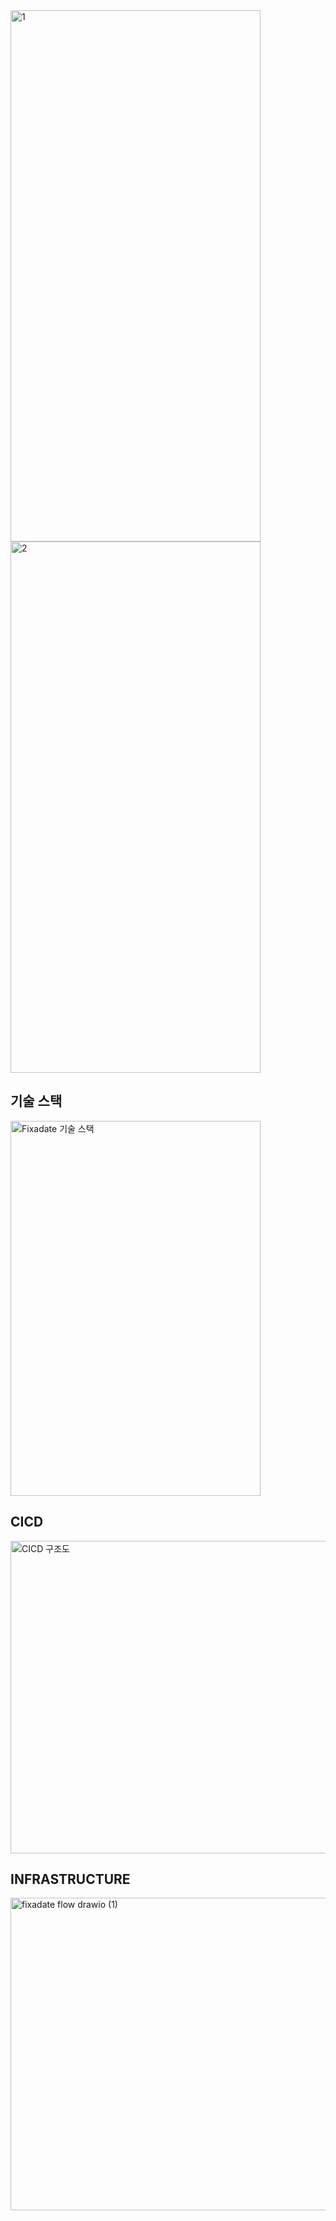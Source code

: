 <img alt="1" height="850" src="https://github.com/user-attachments/assets/4763c1e6-6f64-4363-b73c-90798e04792d" width="400"/>

<img alt="2" height="850" src="https://github.com/user-attachments/assets/3cb333da-5325-42f2-9f6a-756d161abf14" width="400"/>

## 기술 스택

<img alt="Fixadate 기술 스택" height="600" src="https://github.com/user-attachments/assets/e4dcd46e-d443-43bd-88b8-2fbb1214007b" width="400"/>

## CICD

<img alt="CICD 구조도" height="500" src="https://github.com/user-attachments/assets/b80b7de0-924d-4d61-919d-eaefb0cbf43a" width="800"/>

## INFRASTRUCTURE

<img alt="fixadate flow drawio (1)" height="500" src="https://github.com/user-attachments/assets/d0886df4-549d-49e4-9dfd-0d40aac32527" width="740"/>